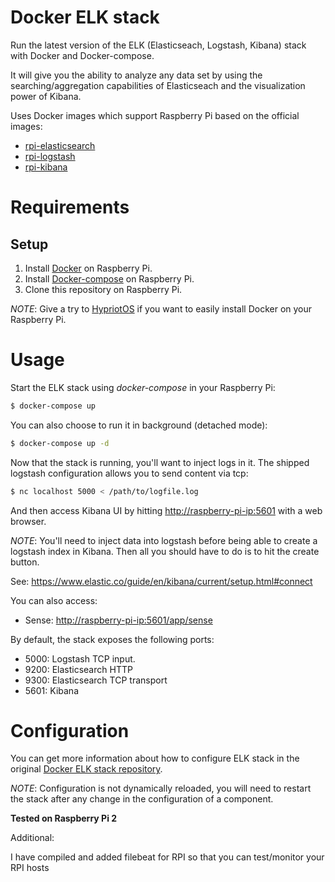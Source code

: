 # Docker ELK stack

Run the latest version of the ELK (Elasticseach, Logstash, Kibana) stack with Docker and Docker-compose.

It will give you the ability to analyze any data set by using the searching/aggregation capabilities of Elasticseach and the visualization power of Kibana.

Uses Docker images which support Raspberry Pi based on the official images:

* [rpi-elasticsearch](https://hub.docker.com/r/ind3x/rpi-elasticsearch/)
* [rpi-logstash](https://hub.docker.com/r/ind3x/rpi-logstash/)
* [rpi-kibana](https://hub.docker.com/r/ind3x/rpi-kibana/)

# Requirements

## Setup

1. Install [Docker](http://docker.io) on Raspberry Pi.
2. Install [Docker-compose](http://docs.docker.com/compose/install/) on Raspberry Pi.
3. Clone this repository on Raspberry Pi.

*NOTE*: Give a try to [HypriotOS](http://blog.hypriot.com/) if you want to easily install Docker on your Raspberry Pi.


# Usage

Start the ELK stack using *docker-compose* in your Raspberry Pi:

```bash
$ docker-compose up
```

You can also choose to run it in background (detached mode):

```bash
$ docker-compose up -d
```

Now that the stack is running, you'll want to inject logs in it. The shipped logstash configuration allows you to send content via tcp:

```bash
$ nc localhost 5000 < /path/to/logfile.log
```

And then access Kibana UI by hitting [http://raspberry-pi-ip:5601](http://raspberry-pi-ip:5601) with a web browser.

*NOTE*: You'll need to inject data into logstash before being able to create a logstash index in Kibana. Then all you should have to do is to
hit the create button.

See: https://www.elastic.co/guide/en/kibana/current/setup.html#connect

You can also access:
* Sense: [http://raspberry-pi-ip:5601/app/sense](http://raspberry-pi-ip:5601/app/sense)

By default, the stack exposes the following ports:
* 5000: Logstash TCP input.
* 9200: Elasticsearch HTTP
* 9300: Elasticsearch TCP transport
* 5601: Kibana

# Configuration

You can get more information about how to configure ELK stack in the original [Docker ELK stack repository](https://github.com/deviantony/docker-elk).

*NOTE*: Configuration is not dynamically reloaded, you will need to restart the stack after any change in the configuration of a component.

**Tested on Raspberry Pi 2**

Additional:

I have compiled and added filebeat for RPI so that you can test/monitor your RPI hosts
